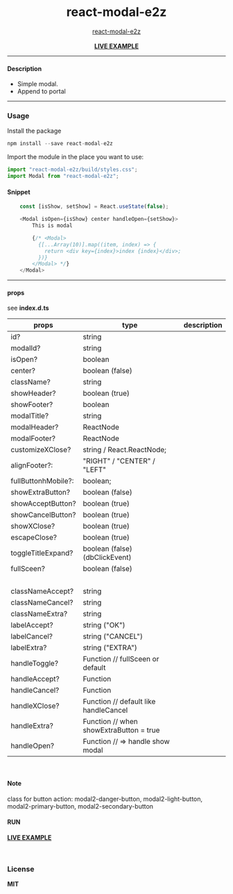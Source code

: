 <div align="center">
    <h1>react-modal-e2z</h1>
    <a href="https://github.com/delpikye-v/react-modal">react-modal-e2z</a>
    <br />
    <br />
    <b><a href="https://codesandbox.io/s/t4wfop">LIVE EXAMPLE</a></b>
</div>

---

#### Description

+ Simple modal.
+ Append to portal

---
### Usage

Install the package

```js
npm install --save react-modal-e2z
```

Import the module in the place you want to use:
```js
import "react-modal-e2z/build/styles.css";
import Modal from "react-modal-e2z";

```

#### Snippet
```js
    const [isShow, setShow] = React.useState(false);

    <Modal isOpen={isShow} center handleOpen={setShow}>
        This is modal

        {/* <Modal>
          {[...Array(10)].map((item, index) => {
            return <div key={index}>index {index}</div>;
          })}
        </Modal> */}
    </Modal>
```

---


#### props

see <b>index.d.ts</b>

| props                | type                          | description                                                                |
|----------------------|-------------------------------|----------------------------------------------------------------------------|
|id?                   | string
|modalId?              | string
|isOpen?               | boolean
|center?               | boolean  (false)
|className?            | string
|showHeader?           | boolean (true)
|showFooter?           | boolean
|modalTitle?           | string
|modalHeader?          | ReactNode
|modalFooter?          | ReactNode
|customizeXClose?      | string / React.ReactNode;
|alignFooter?:         | "RIGHT" / "CENTER" / "LEFT"
|fullButtonhMobile?:   | boolean;
|showExtraButton?      | boolean (false)
|showAcceptButton?     | boolean (true)
|showCancelButton?     | boolean (true)
|showXClose?           | boolean (true)
|escapeClose?          | boolean (true)
|toggleTitleExpand?    | boolean (false)  (dbClickEvent)
|fullSceen?            | boolean (false)
|&nbsp;                |
|classNameAccept?      | string
|classNameCancel?      | string
|classNameExtra?       | string
|labelAccept?          | string  ("OK")
|labelCancel?          | string ("CANCEL")
|labelExtra?           | string ("EXTRA")
|handleToggle?         | Function // fullSceen or default
|handleAccept?         | Function
|handleCancel?         | Function
|handleXClose?         | Function // default like handleCancel
|handleExtra?          | Function // when showExtraButton = true
|handleOpen?           | Function // => handle show modal

<br />

#### Note
class for button action:
modal2-danger-button, modal2-light-button, modal2-primary-button, modal2-secondary-button
<br />

#### RUN

<b><a href="https://codesandbox.io/u/delpi.k">LIVE EXAMPLE</a>

<br />

### License

MIT
